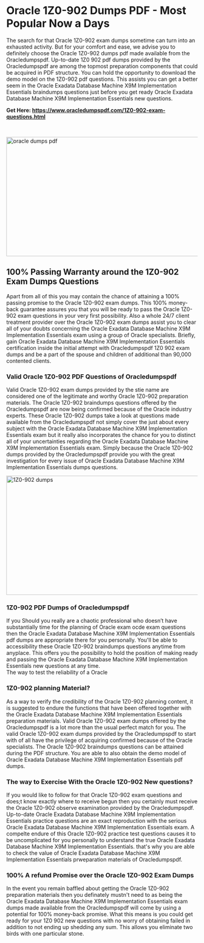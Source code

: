 <h1>Oracle 1Z0-902 Dumps PDF - Most Popular Now a Days</h1>
<p>The search for that Oracle 1Z0-902 exam dumps sometime can turn into an exhausted activity. But for your comfort and ease, we advise you to definitely choose the Oracle 1Z0-902 dumps pdf made available from the Oracledumpspdf. Up-to-date 1Z0 902 pdf dumps provided by the Oracledumpspdf are among the topmost preparation components that could be acquired in PDF structure. You can hold the opportunity to download the demo model on the 1Z0-902 pdf questions. This assists you can get a better seem in the Oracle Exadata Database Machine X9M Implementation Essentials braindumps questions just before you get ready Oracle Exadata Database Machine X9M Implementation Essentials new questions.</p>
<p><strong>Get Here: <a href="https://www.oracledumpspdf.com/1Z0-902-exam-questions.html">https://www.oracledumpspdf.com/1Z0-902-exam-questions.html</a></strong></p>
<p>&nbsp;</p>
<p><span style="font-weight: 400;"><img style="display: block; margin-left: auto; margin-right: auto;" src="https://i.ibb.co/RCKYBmz/digital-marketing-Made-with-Poster-My-Wall.jpg" alt="oracle dumps pdf" width="850" height="314" /></span></p>
<h2><strong>100% Passing Warranty around the 1Z0-902 Exam Dumps Questions</strong></h2>
<p>Apart from all of this you may contain the chance of attaining a 100% passing promise to the Oracle 1Z0-902 exam dumps. This 100% money-back guarantee assures you that you will be ready to pass the Oracle 1Z0-902 exam questions in your very first possibility. Also a whole 24/7 client treatment provider over the Oracle 1Z0-902 exam dumps assist you to clear all of your doubts concerning the Oracle Exadata Database Machine X9M Implementation Essentials exam using a group of Oracle specialists. Briefly, gain Oracle Exadata Database Machine X9M Implementation Essentials certification inside the initial attempt with Oracledumpspdf 1Z0 902 exam dumps and be a part of the spouse and children of additional than 90,000 contented clients.</p>
<h3><strong>Valid Oracle 1Z0-902 PDF Questions of Oracledumpspdf</strong></h3>
<p>Valid Oracle 1Z0-902 exam dumps provided by the stie name are considered one of the legitimate and worthy Oracle 1Z0-902 preparation materials. The Oracle 1Z0-902 braindumps questions offered by the Oracledumpspdf are now being confirmed because of the Oracle industry experts. These Oracle 1Z0-902 dumps take a look at questions made available from the Oracledumpspdf not simply cover the just about every subject with the Oracle Exadata Database Machine X9M Implementation Essentials exam but it really also incorporates the chance for you to distinct all of your uncertainties regarding the Oracle Exadata Database Machine X9M Implementation Essentials exam. Simply because the Oracle 1Z0-902 dumps provided by the Oracledumpspdf provide you with the great investigation for every issue of Oracle Exadata Database Machine X9M Implementation Essentials dumps questions.</p>
<p><a href="https://www.oracledumpspdf.com/1Z0-902-exam-questions.html"><span style="font-weight: 400;"><img style="display: block; margin-left: auto; margin-right: auto;" src="https://i.ibb.co/zfVYYs0/Digital-Marketing-Agency-Made-with-Poster-My-Wall-1.jpg" alt="1Z0-902 dumps" width="850" height="314" /></span></a></p>
<h3><strong>1Z0-902 PDF Dumps of Oracledumpspdf</strong></h3>
<p>If you Should you really are a chaotic professional who doesn&rsquo;t have substantially time for the planning of Oracle exam ocde exam questions then the Oracle Exadata Database Machine X9M Implementation Essentials pdf dumps are appropriate there for you personally. You'll be able to accessibility these Oracle 1Z0-902 braindumps questions anytime from anyplace. This offers you the possibility to hold the position of making ready and passing the Oracle Exadata Database Machine X9M Implementation Essentials new questions at any time.<br />The way to test the reliability of a Oracle</p>
<h3>1Z0-902 planning Material?</h3>
<p>As a way to verify the credibility of the Oracle 1Z0-902 planning content, it is suggested to endure the functions that have been offered together with the Oracle Exadata Database Machine X9M Implementation Essentials preparation materials. Valid Oracle 1Z0-902 exam dumps offered by the Oracledumpspdf is a lot more than the usual perfect match for you. The valid Oracle 1Z0-902 exam dumps provided by the Oracledumpspdf to start with of all have the privilege of acquiring confirmed because of the Oracle specialists. The Oracle 1Z0-902 braindumps questions can be attained during the PDF structure. You are able to also obtain the demo model of Oracle Exadata Database Machine X9M Implementation Essentials pdf dumps.</p>
<h3>The way to Exercise With the Oracle 1Z0-902 New questions?</h3>
<p>If you would like to follow for that Oracle 1Z0-902 exam questions and does;t know exactly where to receive begun then you certainly must receive the Oracle 1Z0-902 observe examination provided by the Oracledumpspdf. Up-to-date Oracle Exadata Database Machine X9M Implementation Essentials practice questions are an exact reproduction with the serious Oracle Exadata Database Machine X9M Implementation Essentials exam. A compelte endure of this Oracle 1Z0-902 practice test questions causes it to be uncomplicated for you personally to understand the true Oracle Exadata Database Machine X9M Implementation Essentials. that's why you are able to check the value of Oracle Exadata Database Machine X9M Implementation Essentials prweparation materials of Oracledumpspdf.</p>
<h3><strong>100% A refund Promise over the Oracle 1Z0-902 Exam Dumps</strong></h3>
<p>In the event you remain baffled about getting the Oracle 1Z0-902 preparation materials then you definately mustn't need to as being the Oracle Exadata Database Machine X9M Implementation Essentials exam dumps made available from the Oracledumpspdf will come by using a potential for 100% money-back promise. What this means is you could get ready for your 1Z0 902 new questions with no worry of obtaining failed in addition to not ending up shedding any sum. This allows you eliminate two birds with one particular stone.</p>

